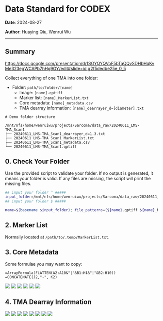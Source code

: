 # Data Standard for CODEX

**Date**: 2024-08-27

**Author**: Huaying Qiu, Wenrui Wu

---

## Summary

https://docs.google.com/presentation/d/1SGYQYQVoF5bTaQQvSDHbHqKvMe323egWCAPb7hHg9GY/edit#slide=id.g2f5dedbe25e_0_5

Collect everything of one TMA into one folder: 

- Folder: `path/to/folder/[name]`
    - Image: `[name].qptiff`
    - Marker list: `[name]_MarkerList.txt`
    - Core metadata: `[name]_metadata.csv`
    - TMA dearray information: `[name]_dearrayer_d=[diameter].txt`

```
# Demo folder structure

/mnt/nfs/home/wenruiwu/projects/Sarcoma/data_raw/20240611_LMS-TMA_Scan1
├── 20240611_LMS-TMA_Scan1_dearrayer_d=1.3.txt
├── 20240611_LMS-TMA_Scan1_MarkerList.txt
├── 20240611_LMS-TMA_Scan1_metadata.csv
└── 20240611_LMS-TMA_Scan1.qptiff
```

## 0. Check Your Folder

Use the provided script to validate your folder. If no output is generated, it means your folder is valid. If any files are missing, the script will print the missing files.

```sh
## input your folder ^ #####
input_folder=/mnt/nfs/home/wenruiwu/projects/Sarcoma/data_raw/20240611_LMS-TMA_Scan1/
## input your folder $ #####

name=$(basename $input_folder); file_patterns=(${name}.qptiff ${name}_MarkerList.txt ${name}_metadata.csv ${name}_dearrayer_d=*.txt); for pattern in "${file_patterns[@]}"; do find ${input_folder}/${pattern} -print -quit > /dev/null; done
```


## 2. Marker List

Normally located at `/path/to/.temp/MarkerList.txt`. 


## 3. Core Metadata

Some formulae you may want to copy: 

```google sheet
=ArrayFormula(FLATTEN(A2:A10&"|"&B1:H1&"|"&B2:H10))
=CONCATENATE(J2,"-", K2)
```

![](figure/Slide03.png)
![](figure/Slide04.png)
![](figure/Slide05.png)
![](figure/Slide06.png)
![](figure/Slide07.png)
![](figure/Slide08.png)


## 4. TMA Dearray Information

![](figure/Slide09.png)
![](figure/Slide10.png)
![](figure/Slide11.png)
![](figure/Slide12.png)
![](figure/Slide13.png)
![](figure/Slide14.png)
![](figure/Slide15.png)
![](figure/Slide16.png)